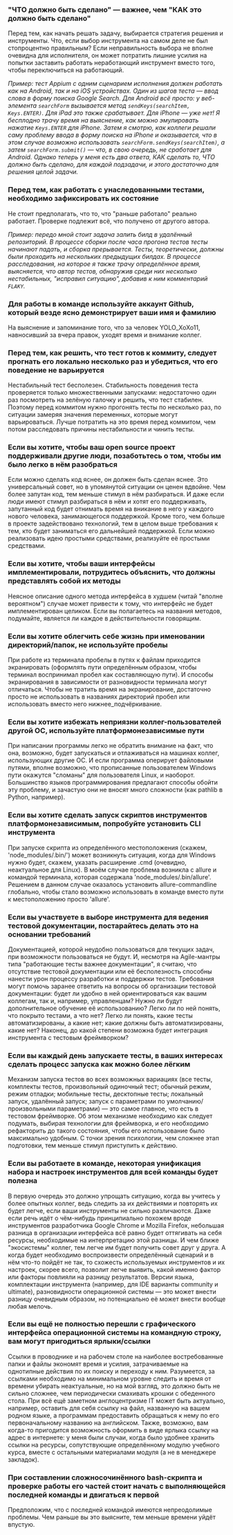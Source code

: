 ### "ЧТО должно быть сделано" — важнее, чем "КАК это должно быть сделано"

Перед тем, как начать решать задачу, выбирается стратегия решения и инструменты. Что, если выбор инструмента на самом деле не был стопроцентно правильным?
Если неправильность выбора не вполне очевидна для исполнителя, он может потратить лишние усилия на попытки заставить работать неработающий инструмент вместо того, чтобы
переключиться на работающий. 

*Пример: тест Appium с одним сценарием исполнения должен работать как на Android, так и на iOS устройствах. Один из шагов теста — ввод слова в форму поиска Google Search. 
Для Android всё просто: у веб-элемента `searchForm` вызывается метод `sendKeys(searchItem, Keys.ENTER)`. Для iPad это также срабатывает. Для iPhone — уже нет! 
Я бесплодно трачу время на выяснение, как можно эмулировать нажатие `Keys.ENTER` для iPhone. Затем я смотрю, как коллеги решали саму проблему ввода в форму поиска на iPhone
и оказывается, что в этом случае возможно использовать `searchForm.sendKeys(searchItem)`, а затем `searchForm.submit()` — что, в свою очередь, не сработает для Android. 
Однако теперь у меня есть два ответа, КАК сделать то, ЧТО должно быть сделано, для каждой подзадачи, и этого достаточно для решения целой задачи.*

### Перед тем, как работать с унаследованными тестами, необходимо зафиксировать их состояние

Не стоит предполагать, что то, что "раньше работало" реально работает. Проверке подлежит всё, что получено от другого автора.

*Пример: передо мной стоит задача залить билд в удалённый репозиторий. В процессе сборки после часа прогона тестов тесты начинают падать, и сборка прерывается. Тесты, теоретически, должны были проходить на нескольких предыдущих билдах. В процессе расследования, на которое я также трачу определённое время, выясняется, что автор тестов, обнаружив среди них несколько нестабильных, "исправил ситуацию", добавив к ним комментарий `FLAKY`.*

### Для работы в команде используйте аккаунт Github, который везде ясно демонстрирует ваши имя и фамилию

На выяснение и запоминание того, что за человек YOLO_XoXo11, навносивший за вчера правок, уходят время и внимание коллег.

### Перед тем, как решить, что тест готов к коммиту, следует прогнать его локально несколько раз и убедиться, что его поведение не варьируется

Нестабильный тест бесполезен. Стабильность поведения теста проверяется только множественными запусками: недостаточно один раз посмотреть на зелёную галочку и решить, что тест стабилен. Поэтому перед коммитом нужно прогонять тесты по несколько раз, по ситуации замеряя значения переменных, которые могут варьироваться. Лучше потратить на это время перед коммитом, чем потом расследовать причины нестабильности и чинить тесты.

### Если вы хотите, чтобы ваш open source проект поддерживали другие люди, позаботьтесь о том, чтобы им было легко в нём разобраться

Если можно сделать код яснее, он должен быть сделан яснее. Это универсальный совет, но в упомянутой ситуации он ценен вдвойне. Чем более запутан код, тем меньше стимул в нём разбираться. И даже если люди имеют стимул разбираться в нём и хотят его поддерживать, запутанный код будет отнимать время на вникание в него у каждого нового человека, занимающегося поддержкой. Кроме того, чем больше в проекте задействовано технологий, тем в целом выше требования к тем, кто будет заниматься его дальнейшей поддержкой. Если можно реализовать идею простыми средствами, реализуйте её простыми средствами.

### Если вы хотите, чтобы ваши интерфейсы имплементировали, потрудитесь объяснить, что должны представлять собой их методы

Неясное описание одного метода интерфейса в худшем (читай "вполне вероятном") случае может привести к тому, что интерфейс не будет имплементирован целиком. Если вы полагаетесь на названия методов, подумайте, является ли каждое в действительности говорящим.

### Если вы хотите облегчить себе жизнь при именовании директорий/папок, не используйте пробелы

При работе из терминала пробелы в путях к файлам приходится экранировать (оформлять пути определённым образом, чтобы терминал воспринимал пробел как составляющую пути). И способы экранирования в зависимости от разновидности терминала могут отличаться. Чтобы не тратить время на экранирование, достаточно просто не использовать в названиях директорий пробел или использовать вместо него нижнее_подчёркивание.

### Если вы хотите избежать неприязни коллег-пользователей другой ОС, используйте платформонезависимые пути

При написании программы легко не обратить внимание на факт, что она, возможно, будет запускаться и отлаживаться на машинах коллег, использующих другие ОС. И если программа оперирует файловыми путями, вполне возможно, что прописанные пользователем Windows пути окажутся "сломаны" для пользователя Linux, и наоборот. Большинство языков программирования предлагают способы обойти эту проблему, и зачастую они не вносят много сложности (как pathlib в Python, например). 

### Если вы хотите сделать запуск скриптов инструментов платформонезависимым, попробуйте установить CLI инструмента

При запуске скрипта из определённого местоположения (скажем, 'node_modules/.bin/') может возникнуть ситуация, когда для Windows нужно будет, скажем, указать расширение .cmd (очевидно, неактуальное для Linux). В моём случае проблема возникла с allure и командой терминала, которая содержала 'node_modules/.bin/allure'. Решением в данном случае оказалось установить allure-commandline глобально, чтобы стало возможно использовать в команде вместо пути к местоположению просто 'allure'.

### Если вы участвуете в выборе инструмента для ведения тестовой документации, постарайтесь делать это на основании требований

Документацией, которой неудобно пользоваться для текущих задач, при возможности пользоваться не будут. И, несмотря на Agile-мантры типа "работающие тесты важнее документации", я считаю, что отсутствие тестовой документации или её бесполезность способны нанести урон процессу разработки и поддержки тестов. Требования могут помочь заранее ответить на вопросы об организации тестовой документации: будет ли удобно в ней ориентироваться как вашим коллегам, так и, например, управленцам? Нужно ли будут дополнительное обучение её использованию? Легко ли по ней понять, что покрыто тестами, а что нет? Легко ли понять, какие тесты автоматизированы, а какие нет; какие должны быть автоматизированы, какие нет? Наконец, до какой степени возможна будет интеграция инструмента с тестовым фреймворком?

### Если вы каждый день запускаете тесты, в ваших интересах сделать процесс запуска как можно более лёгким

Механизм запуска тестов во всех возможных вариациях (все тесты, комплекты тестов, произвольный одиночный тест; обычный режим, режим отладки; мобильные тесты, десктопные тесты; локальный запуск, удалённый запуск; запуск с параметрами по умолчанию/произвольными параметрами) — это самое главное, что есть в тестовом фреймворке. Об этом механизме необходимо как следует подумать, выбирая технологии для фреймворка, и его необходимо рефакторить до такого состояния, чтобы его использование было максимально удобным. С точки зрения психологии, чем сложнее этап подготовки, тем меньше стимул приступить к действию. 

### Если вы работаете в команде, некоторая унификация набора и настроек инструментов для всей команды будет полезна

В первую очередь это должно упрощать ситуацию, когда вы учитесь у более опытных коллег, ведь следить за их действиями и повторять их будет легче, если ваши инструменты не сильно различаются. Даже если речь идёт о чём-нибудь принципиально похожем вроде инструментов разработчика Google Chrome и Mozilla Firefox, небольшая разница в организации интерфейса всё равно будет оттягивать на себя ресурсы, необходимые на интерпретацию этой разницы. И чем ближе "экосистемы" коллег, тем легче им будет получить совет друг у друга. А когда будет необходимо воспроизвести определённый сценарий и в нём что-то пойдёт не так, то схожесть используемых инструментов и их настроек, скорее всего, позволит легче выявить, какой именно фактор или факторы повлияли на разницу результатов. Версии языка, комплектации инструмента (например, для IDE варианты community и ultimate), разновидности операционной системы — это может внести разницу очевидным образом, но потенциально её может внести вообще любая мелочь.

### Если вы ещё не полностью перешли с графического интерфейса операционной системы на командную строку, вам могут пригодиться ярлыки/ссылки

Ссылки в проводнике и на рабочем столе на наиболее востребованные папки и файлы экономят время и усилия, затрачиваемые на однотипные действия по их поиску и переходу к ним. Разумеется, за ссылками необходимо на минимальном уровне следить и время от времени убирать неактуальные, но на мой взгляд, это должно быть не сильно сложнее, чем периодически смахивать крошки с обеденного стола. При всё ещё заметном англоцентризме IT может быть актуально, например, оставить для себя ссылку на файл, названную на вашем родном языке, а программам предоставить обращаться к нему по его первоначальному названию на английском. Также, возможно, вам когда-то пригодится возможность оформить в виде ярлыка ссылку на адрес в интернете: у меня были случаи, когда было удобнее хранить ссылки на ресурсы, сопутствующие определённому модулю учебного курса, вместе с остальными материалами модуля (а не в менеджере закладок).

### При  составлении сложносочинённого bash-скрипта и проверке работы его частей стоит начать с выполняющейся последней команды и двигаться к первой

Предположим, что с последней командой имеются непреодолимые проблемы. Чем раньше вы это выясните, тем меньше времени уйдёт впустую.

